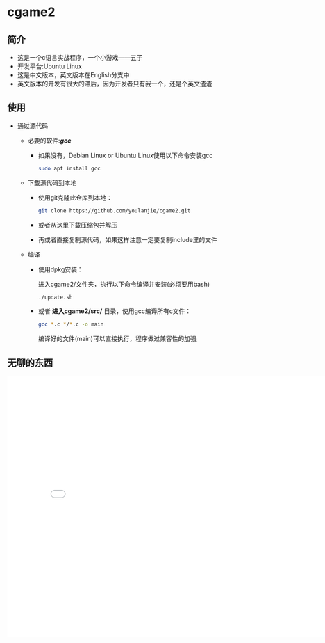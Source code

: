 # cgame2

## 简介

- 这是一个c语言实战程序，一个小游戏——五子
- 开发平台:Ubuntu Linux
- 这是中文版本，英文版本在English分支中
- 英文版本的开发有很大的滞后，因为开发者只有我一个，还是个英文渣渣

## 使用

- 通过源代码
  - 必要的软件:***gcc***
    - 如果没有，Debian Linux or Ubuntu Linux使用以下命令安装gcc

      ``` sh
      sudo apt install gcc
      ```

  - 下载源代码到本地
    - 使用git克隆此仓库到本地：

      ``` sh
      git clone https://github.com/youlanjie/cgame2.git
      ```

    - 或者从[这里](https://github.com/YouLanjie/cgame2/archive/refs/heads/main.zip)下载压缩包并解压
    - 再或者直接复制源代码，如果这样注意一定要复制include里的文件
  - 编译
    - 使用dpkg安装：

      进入cgame2/文件夹，执行以下命令编译并安装(必须要用bash)

      ``` sh
      ./update.sh
      ```

    - 或者 **进入cgame2/src/** 目录，使用gcc编译所有c文件：

      ``` sh
      gcc *.c */*.c -o main
      ```

      编译好的文件(main)可以直接执行，程序做过兼容性的加强

## 无聊的东西

<iframe
height=600
width=800
src="//player.bilibili.com/player.html?aid=842548588&bvid=BV1Q54y167gJ&cid=249105218&page=1"
scrolling="no"
border="0"
frameborder="no"
framespacing="0"
allowfullscreen="true">
</iframe>

